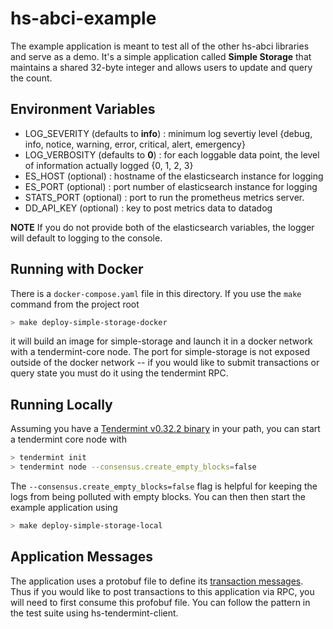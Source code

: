 # hs-abci-example

The example application is meant to test all of the other hs-abci libraries and serve as a demo.
It's a simple application called **Simple Storage** that maintains a shared 32-byte integer and
allows users to update and query the count.

## Environment Variables
- LOG_SEVERITY (defaults to **info**) : minimum log severtiy level {debug, info, notice, warning, error, critical, alert, emergency}
- LOG_VERBOSITY (defaults to **0**) : for each loggable data point, the level of information actually logged {0, 1, 2, 3}
- ES_HOST (optional) : hostname of the elasticsearch instance for logging
- ES_PORT (optional) : port number of elasticsearch instance for logging
- STATS_PORT (optional) : port to run the prometheus metrics server.
- DD_API_KEY (optional) : key to post metrics data to datadog

**NOTE** If you do not provide both of the elasticsearch variables, the logger will default to logging to the console.

## Running with Docker
There is a `docker-compose.yaml` file in this directory. If you use the `make` command from the project root

```bash
> make deploy-simple-storage-docker
```

it will build an image for simple-storage and launch it in a docker network
with a tendermint-core node. The port for simple-storage is not exposed outside of the docker network --
if you would like to submit transactions or query state you must do it using the tendermint RPC.

## Running Locally
Assuming you have a [Tendermint v0.32.2 binary](https://github.com/tendermint/tendermint/releases/tag/v0.32.2) in your path, you can start a tendermint core node with

```bash
> tendermint init
> tendermint node --consensus.create_empty_blocks=false
```

The `--consensus.create_empty_blocks=false` flag is helpful for keeping the logs from being polluted with empty blocks. You can then then start the example application using

```bash
> make deploy-simple-storage-local
```

## Application Messages
The application uses a protobuf file to define its [transaction messages](https://github.com/f-o-a-m/hs-abci/blob/master/hs-abci-example/protos/simple-storage/messages.proto). Thus if you would like to post transactions to this application via RPC, you will need to first consume
this profobuf file. You can follow the pattern in the test suite using hs-tendermint-client.
